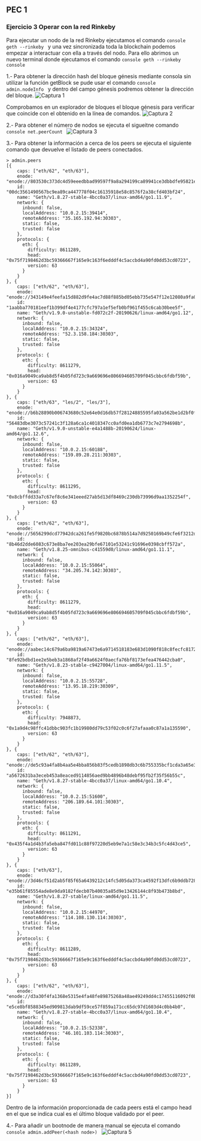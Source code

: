 ## PEC 1

###  Ejercicio 3 Operar con la red Rinkeby

Para ejecutar un nodo de la red Rinkeby ejecutamos el comando ```console geth --rinkeby ``` y una vez sincronizada toda la blockchain podemos empezar a interactuar con ella a través del nodo. Para ello abrimos un nuevo terminal donde ejecutamos el comando ```console geth --rinkeby console ``` 

1.- Para obtener la dirección hash del bloque génesis mediante consola sin utilizar la función getBlock se pude usar el comando ```console admin.nodeInfo ``` y dentro del campo génesis podremos obtener la dirección del bloque.
![Captura 1](Pantallazos/admin.modeInfo.png "Captura 1")

Comprobamos en un explorador de bloques el bloque génesis para verificar que coincide con el obtenido en la línea de comandos.
![Captura 2](Pantallazos/blockchain_viewer_rinkeby.png "Captura 2")

2.- Para obtener el número de nodos se ejecuta el sigueitne comando ```console net.peerCount ```
![Captura 3](Pantallazos/num_nodos.png "Captura 3")

3.- Para obtener la información a cerca de los peers se ejecuta el siguiente comando que devuelve el listado de peers conectados. 
```console
> admin.peers
[{
    caps: ["eth/62", "eth/63"],
    enode: "enode://803530c373dc4d59eeedbbad99597f9a8a294199ca89941ce3dbbdfe95821e1f2190d73e5d927879f88ed9bde2d9d7504fa46a7e5c6cd6b3ad251b8e62bebeba@35.165.192.94:30303",
    id: "00dc3561490567bc9ea89ca447778f04c16135918e58c8576f2a38cfd403bf24",
    name: "Geth/v1.8.27-stable-4bcc0a37/linux-amd64/go1.11.9",
    network: {
      inbound: false,
      localAddress: "10.0.2.15:39414",
      remoteAddress: "35.165.192.94:30303",
      static: false,
      trusted: false
    },
    protocols: {
      eth: {
        difficulty: 8611289,
        head: "0x75f7198462d3bc59366667f165e9c163f6edddf4c5accbd4a90fd0dd53cd0723",
        version: 63
      }
    }
}, {
    caps: ["eth/62", "eth/63"],
    enode: "enode://343149e4feefa15d882d9fe4ac7d88f885bd05ebb735e547f12e12080a9fa07c8014ca6fd7f373123488102fe5e34111f8509cf0b7de3f5b44339c9f25e87cb8@52.3.158.184:30303",
    id: "1aabba770181eef1b399df4e4177cfc797a1ef5efb0bf961f455c6cab30bee5f",
    name: "Geth/v1.9.0-unstable-fd072c2f-20190626/linux-amd64/go1.12",
    network: {
      inbound: false,
      localAddress: "10.0.2.15:34324",
      remoteAddress: "52.3.158.184:30303",
      static: false,
      trusted: false
    },
    protocols: {
      eth: {
        difficulty: 8611279,
        head: "0x016a9049ca9ab8d5f4b05fd723c9a669696e806694605709f045cbbc6fdbf59b",
        version: 63
      }
    }
}, {
    caps: ["eth/63", "les/2", "les/3"],
    enode: "enode://b6b28890b006743680c52e64e0d16db57f28124885595fa03a562be1d2bf0f3a1da297d56b13da25fb992888fd556d4c1a27b1f39d531bde7de1921c90061cc6@159.89.28.211:30303",
    id: "56483dbe3073c57241c3f128a6ca1c4018347cc0afd0ea1db6773c7e2794698b",
    name: "Geth/v1.9.0-unstable-e4a1488b-20190624/linux-amd64/go1.12.6",
    network: {
      inbound: false,
      localAddress: "10.0.2.15:60188",
      remoteAddress: "159.89.28.211:30303",
      static: false,
      trusted: false
    },
    protocols: {
      eth: {
        difficulty: 8611295,
        head: "0x8cbffdd33a7c67ef8c6e341eeed27ab5d13df8469c230db73996d9aa1352254f",
        version: 63
      }
    }
}, {
    caps: ["eth/62", "eth/63"],
    enode: "enode://5656299dcd77942dca261fe5f9820bc6878b514a7d9250169b49cfe6f3212d72b0278ba76ff25c6ffa9c10faededa28c2c0c94ce1d1135165e6f067601bcd604@34.205.74.142:30303",
    id: "8b46d2dde6083c673e8ba7ee203ea29bfe67101e53241c91696e0398cbff572a",
    name: "Geth/v1.8.25-omnibus-c41559d0/linux-amd64/go1.11.1",
    network: {
      inbound: false,
      localAddress: "10.0.2.15:55064",
      remoteAddress: "34.205.74.142:30303",
      static: false,
      trusted: false
    },
    protocols: {
      eth: {
        difficulty: 8611279,
        head: "0x016a9049ca9ab8d5f4b05fd723c9a669696e806694605709f045cbbc6fdbf59b",
        version: 63
      }
    }
}, {
    caps: ["eth/62", "eth/63"],
    enode: "enode://aabec14c679a6ba9819a67473e6a9714518183e683d1090f818c8fecfc81729ac506d1169987ce0505a05b3e6cd67f6b975495d8dae090110736147e816a916d@13.95.18.219:30309",
    id: "8fe92bdbd1ee2e5beb3a1868af2f49a6624f0aecfa76bf8173efea476442cba0",
    name: "Geth/v1.8.23-stable-c9427004/linux-amd64/go1.11.5",
    network: {
      inbound: false,
      localAddress: "10.0.2.15:55728",
      remoteAddress: "13.95.18.219:30309",
      static: false,
      trusted: false
    },
    protocols: {
      eth: {
        difficulty: 7948873,
        head: "0x1a9d4c98ffc41dbbc903fc1b19980dd79c53f02c0c6f27afaaa0c87a1a135590",
        version: 63
      }
    }
}, {
    caps: ["eth/62", "eth/63"],
    enode: "enode://de5c93a4fa8b4aa5e4bba856b83f5cedb1898db3c6b755335bcf1cda3a65e30b44ccfccce80d4f3e8bf0b6d2256e5fcd73d59e8892da99ab2990f7199f10c3a8@206.189.64.101:30303",
    id: "a5672631ba3eceb453a8eaced9114856aed9bb4896b48debf95fb2f35f56b55c",
    name: "Geth/v1.8.27-stable-4bcc0a37/linux-amd64/go1.10.4",
    network: {
      inbound: false,
      localAddress: "10.0.2.15:51600",
      remoteAddress: "206.189.64.101:30303",
      static: false,
      trusted: false
    },
    protocols: {
      eth: {
        difficulty: 8611291,
        head: "0x435f4a1d4b3fa5eba847fd011c88f97220d5eb9e7a1c58e3c34b3c5fc4d43ce5",
        version: 63
      }
    }
}, {
    caps: ["eth/63"],
    enode: "enode://3d46cf51d2ab5f85f65a6439212c14fc5d05da373ca4592f13dfc6b9ddb7287a8f8e4f3134ff7ac9513aa5584fdeffd71c81c982239fe500d7b8a4b4709e635d@114.108.130.114:30303",
    id: "e35b61f85554ade8e9da9182fdecb07b40035a85d9e13426144c8f93b473b8bd",
    name: "Geth/v1.8.27-stable/linux-amd64/go1.11.5",
    network: {
      inbound: false,
      localAddress: "10.0.2.15:44970",
      remoteAddress: "114.108.130.114:30303",
      static: false,
      trusted: false
    },
    protocols: {
      eth: {
        difficulty: 8611289,
        head: "0x75f7198462d3bc59366667f165e9c163f6edddf4c5accbd4a90fd0dd53cd0723",
        version: 63
      }
    }
}, {
    caps: ["eth/62", "eth/63"],
    enode: "enode://d3a30f4fa1368e5315e4fa48fe89875268a48ae49249dd4c17455116092f0beb8020f9668fce49c98f75c8dcc5d09af3bf67b2238eea3e3d6a305638f528be69@46.101.103.114:30303",
    id: "e5ce8bf8588345ed909813dab9df59ce57f859a171cc65dc97d1603d4c0bb4b0",
    name: "Geth/v1.8.27-stable-4bcc0a37/linux-amd64/go1.10.4",
    network: {
      inbound: false,
      localAddress: "10.0.2.15:52338",
      remoteAddress: "46.101.103.114:30303",
      static: false,
      trusted: false
    },
    protocols: {
      eth: {
        difficulty: 8611289,
        head: "0x75f7198462d3bc59366667f165e9c163f6edddf4c5accbd4a90fd0dd53cd0723",
        version: 63
      }
    }
}]
```
Dentro de la información proporcionada de cada peers está el campo head en el que se indica cual es el último bloque validado por el peer.

4.- Para añadir un bootnode de manera manual se ejecuta el comando ```console admin.addPeer(<hash node>) ```
![Captura 5](Pantallazos/admin-addpeer.png "Captura 5")

